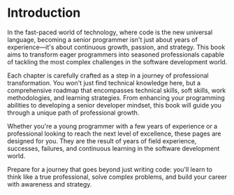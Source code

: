 # Introduction

In the fast-paced world of technology, where code is the new universal language, becoming a senior programmer isn't just about years of experience—it's about continuous growth, passion, and strategy. This book aims to transform eager programmers into seasoned professionals capable of tackling the most complex challenges in the software development world.

Each chapter is carefully crafted as a step in a journey of professional transformation. You won't just find technical knowledge here, but a comprehensive roadmap that encompasses technical skills, soft skills, work methodologies, and learning strategies. From enhancing your programming abilities to developing a senior developer mindset, this book will guide you through a unique path of professional growth.

Whether you're a young programmer with a few years of experience or a professional looking to reach the next level of excellence, these pages are designed for you. They are the result of years of field experience, successes, failures, and continuous learning in the software development world.

Prepare for a journey that goes beyond just writing code: you'll learn to think like a true professional, solve complex problems, and build your career with awareness and strategy.
